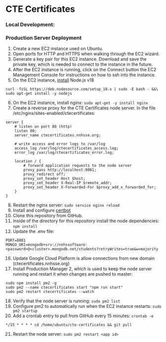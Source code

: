 # CTE Certificates

### Local Development:



### Production Server Deployment
1. Create a new EC2 instance used on Ubuntu.
2. Open ports for HTTP and HTTPS when walking through the EC2 wizard.
3. Generate a key pair for this EC2 instance. Download and save the private key, which is needed to connect to the instance in the future.
4. After the EC2 instance is running, click on the Connect button the EC2 Management Console for instructions on how to ssh into the instance.
5. On the EC2 instance, [install](https://github.com/nodesource/distributions/blob/master/README.md) Node.js v18

```
curl -fsSL https://deb.nodesource.com/setup_18.x | sudo -E bash - &&\
sudo apt-get install -y nodejs
```

6. On the EC2 instance, install nginx: `sudo apt-get -y install nginx`
7. Create a reverse proxy for the CTE Certificates node server. In the file /etc/nginx/sites-enabled/ctecertificates:

```
server {
	# listen on port 80 (http)
	listen 80;
	server_name ctecertificates.nnhsse.org;

	# write access and error logs to /var/log
	access_log /var/log/ctecertificates_access.log;
	error_log /var/log/ctecertificates_error.log;

	location / {
		# forward application requests to the node server
		proxy_pass http://localhost:8081;
		proxy_redirect off;
		proxy_set_header Host $host;
		proxy_set_header X-Real-IP $remote_addr;
		proxy_set_header X-Forwarded-For $proxy_add_x_forwarded_for;
	}
}
```

8. Restart the nginx server: `sudo service nginx reload`
9. Install and configure [certbot](https://certbot.eff.org/instructions?ws=nginx&os=ubuntufocal)
10. Clone this repository from GitHub.
11. Inside of the directory for this repository install the node dependencies: `npm install`
15. Update the .env file:

```
PORT=8081
MONGO_URI=mongodb+srv://nnhssoftware:<password>@<cluster>.mongodb.net/students?retryWrites=true&w=majority
```

16. Update Google Cloud Platform is allow connections from new domain (ctecertificates.nnhsse.org)
17. Install Production Manager 2, which is used to keep the node server running and restart it when changes are pushed to master:

```
sudo npm install pm2 -g
sudo pm2 --name ctecertificates start "npm run start"
sudo pm2 restart ctecertificates --watch
```

18. Verify that the node server is running: `sudo pm2 list`
19. Configure pm2 to automatically run when the EC2 instance restarts: `sudo pm2 startup`
20. Add a crontab entry to pull from GitHub every 15 minutes: `crontab -e`

```
*/15 * * * * cd /home/ubuntu/cte-certificates && git pull
```

21. Restart the node server: `sudo pm2 restart <app id>`
